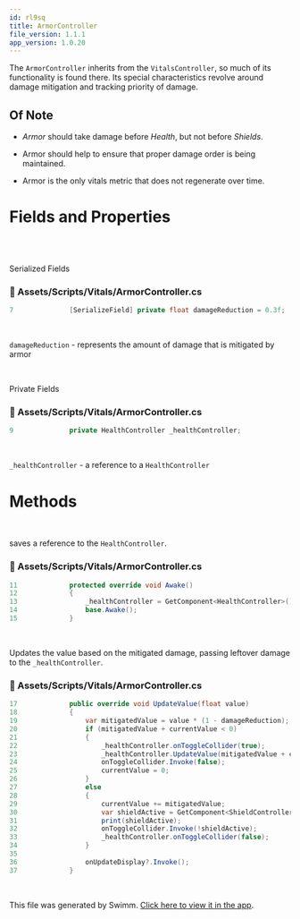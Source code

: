 ```yaml
---
id: rl9sq
title: ArmorController
file_version: 1.1.1
app_version: 1.0.20
---
```


The `ArmorController`<swm-token data-swm-token=":Assets/Scripts/Vitals/ArmorController.cs:5:5:5:`    public class ArmorController : VitalsController`"/> inherits from the `VitalsController`<swm-token data-swm-token=":Assets/Scripts/Vitals/VitalsController.cs:9:7:7:`    public abstract class VitalsController : MonoBehaviour`"/>, so much of its functionality is found there. Its special characteristics revolve around damage mitigation and tracking priority of damage.

## Of Note

*   _Armor_ should take damage before _Health_, but not before _Shields_.
    
*   Armor should help to ensure that proper damage order is being maintained.
    
*   Armor is the only vitals metric that does not regenerate over time.
    

# Fields and Properties

<br/>

<br/>

Serialized Fields
<!-- NOTE-swimm-snippet: the lines below link your snippet to Swimm -->
### 📄 Assets/Scripts/Vitals/ArmorController.cs
```c#
7              [SerializeField] private float damageReduction = 0.3f;
```

<br/>

`damageReduction`<swm-token data-swm-token=":Assets/Scripts/Vitals/ArmorController.cs:7:9:9:`        [SerializeField] private float damageReduction = 0.3f;`"/> - represents the amount of damage that is mitigated by armor

<br/>

Private Fields
<!-- NOTE-swimm-snippet: the lines below link your snippet to Swimm -->
### 📄 Assets/Scripts/Vitals/ArmorController.cs
```c#
9              private HealthController _healthController;
```

<br/>

`_healthController`<swm-token data-swm-token=":Assets/Scripts/Vitals/ArmorController.cs:9:5:5:`        private HealthController _healthController;`"/> - a reference to a `HealthController`<swm-token data-swm-token=":Assets/Scripts/Vitals/ArmorController.cs:9:3:3:`        private HealthController _healthController;`"/>

# Methods

<br/>

saves a reference to the `HealthController`<swm-token data-swm-token=":Assets/Scripts/Vitals/ArmorController.cs:13:7:7:`            _healthController = GetComponent&lt;HealthController&gt;();`"/>.
<!-- NOTE-swimm-snippet: the lines below link your snippet to Swimm -->
### 📄 Assets/Scripts/Vitals/ArmorController.cs
```c#
11             protected override void Awake()
12             {
13                 _healthController = GetComponent<HealthController>();
14                 base.Awake();
15             }
```

<br/>

Updates the value based on the mitigated damage, passing leftover damage to the `_healthController`<swm-token data-swm-token=":Assets/Scripts/Vitals/ArmorController.cs:22:1:1:`                _healthController.onToggleCollider(true);`"/>.
<!-- NOTE-swimm-snippet: the lines below link your snippet to Swimm -->
### 📄 Assets/Scripts/Vitals/ArmorController.cs
```c#
17             public override void UpdateValue(float value)
18             {
19                 var mitigatedValue = value * (1 - damageReduction);
20                 if (mitigatedValue + currentValue < 0)
21                 {
22                     _healthController.onToggleCollider(true);
23                     _healthController.UpdateValue(mitigatedValue + currentValue); // this grants the armor resistance to the health on the same attack
24                     onToggleCollider.Invoke(false);
25                     currentValue = 0;
26                 }
27                 else
28                 {
29                     currentValue += mitigatedValue;
30                     var shieldActive = GetComponent<ShieldController>().QueryColliderIsEnabled();
31                     print(shieldActive);
32                     onToggleCollider.Invoke(!shieldActive);
33                     _healthController.onToggleCollider(false);
34                 }
35                 
36                 onUpdateDisplay?.Invoke();
37             }
```

<br/>

This file was generated by Swimm. [Click here to view it in the app](https://app.swimm.io/repos/Z2l0aHViJTNBJTNBQ2hyb21ldHJ5JTNBJTNBcGlkaWU=/docs/rl9sq).
